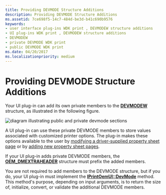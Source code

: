 ```yaml
---
title: Providing DEVMODE Structure Additions
description: Providing DEVMODE Structure Additions
ms.assetid: 7ce698f5-14c7-484d-be3d-b41c690b9576
keywords:
- user interface plug-ins WDK print , DEVMODEW structure additions
- UI plug-ins WDK print , DEVMODEW structure additions
- DEVMODEW
- private DEVMODE WDK print
- public DEVMODE WDK print
ms.date: 04/20/2017
ms.localizationpriority: medium
---
```


# Providing DEVMODE Structure Additions





Your UI plug-in can add its own private members to the [**DEVMODEW**](https://docs.microsoft.com/windows/desktop/api/wingdi/ns-wingdi-_devicemodew) structure, as illustrated in the following figure.

![diagram illustrating public and private devmode sections](images/dvmdstru.png)

A UI plug-in can use these private DEVMODE members to store values associated with customized printer options. The plug-in makes these options available to the user by [modifying a driver-supplied property sheet page](modifying-a-driver-supplied-property-sheet-page.md) or by [adding new property sheet pages](adding-new-property-sheet-pages.md).

If your UI plug-in adds private DEVMODE members, the [**OEM\_DMEXTRAHEADER**](https://docs.microsoft.com/windows-hardware/drivers/ddi/content/printoem/ns-printoem-_oem_dmextraheader) structure must prefix the added members.

You are not required to add members to the DEVMODE structure, but if you do, your UI plug-in must implement the [**IPrintOemUI::DevMode**](https://docs.microsoft.com/windows-hardware/drivers/ddi/content/prcomoem/nf-prcomoem-iprintoemui-devmode) method. This method's purpose, depending on input arguments, is to return the size of, initialize, convert, or validate the additional DEVMODE members.

 

 




